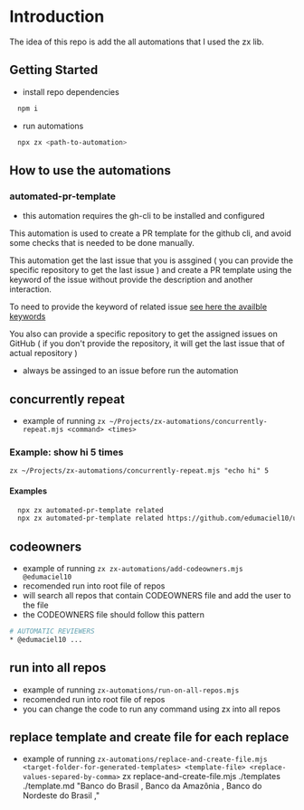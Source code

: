 # Introduction

The idea of this repo is add the all automations that I used the zx lib.

## Getting Started

- install repo dependencies

```bash
  npm i
```

- run automations

```bash
  npx zx <path-to-automation>
```

## How to use the automations

### automated-pr-template

- this automation requires the gh-cli to be installed and configured

This automation is used to create a PR template for the github cli, and avoid some checks that is needed to be done manually.

This automation get the last issue that you is assgined ( you can provide the specific repository to get the last issue ) and create a PR template using the keyword of the issue without provide the description and another interaction.

To need to provide the keyword of related issue [see here the availble keywords](https://docs.github.com/en/get-started/writing-on-github/working-with-advanced-formatting/using-keywords-in-issues-and-pull-requests)

You also can provide a specific repository to get the assigned issues on GitHub ( if you don't provide the repository, it will get the last issue that of actual repository )

- always be assinged to an issue before run the automation

## concurrently repeat

- example of running `zx ~/Projects/zx-automations/concurrently-repeat.mjs <command> <times>`

### Example: show hi 5 times

 `zx ~/Projects/zx-automations/concurrently-repeat.mjs "echo hi" 5`

#### Examples

```bash
  npx zx automated-pr-template related
  npx zx automated-pr-template related https://github.com/edumaciel10/university-homeworks

```

## codeowners

- example of running `zx zx-automations/add-codeowners.mjs @edumaciel10`
- recomended run into root file of repos
- will search all repos that contain CODEOWNERS file and add the user to the file
- the CODEOWNERS file should follow this pattern

```bash
# AUTOMATIC REVIEWERS
* @edumaciel10 ...
```

## run into all repos

- example of running `zx-automations/run-on-all-repos.mjs`
- recomended run into root file of repos
- you can change the code to run any command using zx into all repos

## replace template and create file for each replace

- example of running `zx-automations/replace-and-create-file.mjs <target-folder-for-generated-templates> <template-file> <replace-values-separed-by-comma>`
zx replace-and-create-file.mjs ./templates ./template.md "Banco do Brasil  , Banco da Amazônia  , Banco do Nordeste do Brasil ,"
